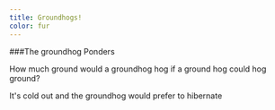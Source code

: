 ```yaml
---
title: Groundhogs!
color: fur
---
```


###The groundhog Ponders

How much ground would a groundhog hog if a ground hog could hog ground?

It's cold out and the groundhog would prefer to hibernate
